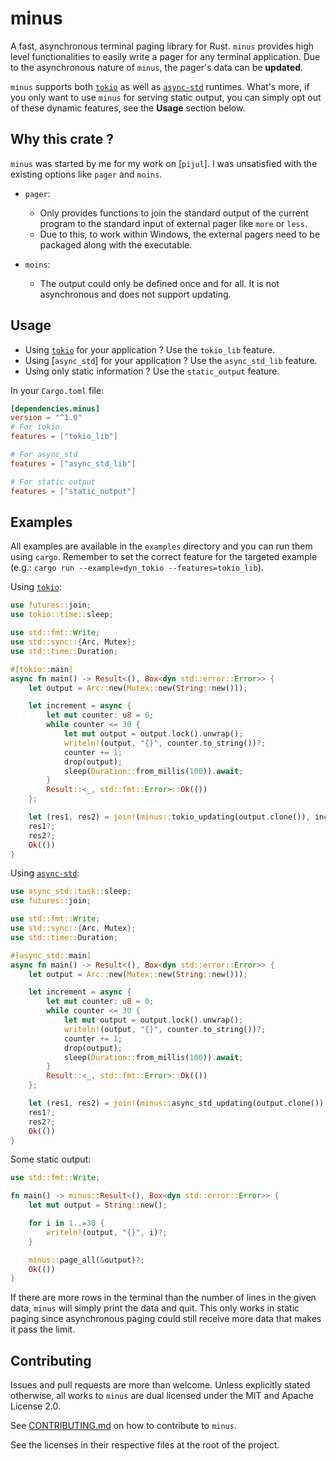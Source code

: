 # minus

A fast, asynchronous terminal paging library for Rust. `minus` provides high
level functionalities to easily write a pager for any terminal application. Due
to the asynchronous nature of `minus`, the pager's data can be **updated**.

`minus` supports both [`tokio`] as well as [`async-std`] runtimes. What's more,
if you only want to use `minus` for serving static output, you can simply opt
out of these dynamic features, see the **Usage** section below.

## Why this crate ?

`minus` was started by me for my work on [`pijul`]. I was unsatisfied with the 
existing options like `pager` and `moins`.

* `pager`:
    * Only provides functions to join the standard output of the current
      program to the standard input of external pager like `more` or `less`.
    * Due to this, to work within Windows, the external pagers need to be
      packaged along with the executable.

* `moins`:
    * The output could only be defined once and for all. It is not asynchronous
      and does not support updating.

[`tokio`]: https://crates.io/crates/tokio
[`async-std`]: https://crates.io/crates/async-std

## Usage

* Using [`tokio`] for your application ? Use the `tokio_lib` feature.
* Using [`async_std`] for your application ? Use the `async_std_lib` feature.
* Using only static information ? Use the `static_output` feature.

In your `Cargo.toml` file:

```toml
[dependencies.minus]
version = "^1.0" 
# For tokio
features = ["tokio_lib"]

# For async_std
features = ["async_std_lib"]

# For static output
features = ["static_output"]
```

## Examples

All examples are available in the `examples` directory and you can run them
using `cargo`. Remember to set the correct feature for the targeted example
(e.g.: `cargo run --example=dyn_tokio --features=tokio_lib`).

Using [`tokio`]:

```rust
use futures::join;
use tokio::time::sleep;

use std::fmt::Write;
use std::sync::{Arc, Mutex};
use std::time::Duration;

#[tokio::main]
async fn main() -> Result<(), Box<dyn std::error::Error>> {
    let output = Arc::new(Mutex::new(String::new()));

    let increment = async {
        let mut counter: u8 = 0;
        while counter <= 30 {
            let mut output = output.lock().unwrap();
            writeln!(output, "{}", counter.to_string())?;
            counter += 1;
            drop(output);
            sleep(Duration::from_millis(100)).await;
        }
        Result::<_, std::fmt::Error>::Ok(())
    };

    let (res1, res2) = join!(minus::tokio_updating(output.clone()), increment);
    res1?;
    res2?;
    Ok(())
}
```

Using [`async-std`]:

```rust
use async_std::task::sleep;
use futures::join;

use std::fmt::Write;
use std::sync::{Arc, Mutex};
use std::time::Duration;

#[async_std::main]
async fn main() -> Result<(), Box<dyn std::error::Error>> {
    let output = Arc::new(Mutex::new(String::new()));

    let increment = async {
        let mut counter: u8 = 0;
        while counter <= 30 {
            let mut output = output.lock().unwrap();
            writeln!(output, "{}", counter.to_string())?;
            counter += 1;
            drop(output);
            sleep(Duration::from_millis(100)).await;
        }
        Result::<_, std::fmt::Error>::Ok(())
    };

    let (res1, res2) = join!(minus::async_std_updating(output.clone()), increment);
    res1?;
    res2?;
    Ok(())
}
```

Some static output:

```rust
use std::fmt::Write;

fn main() -> minus::Result<(), Box<dyn std::error::Error>> {
    let mut output = String::new();

    for i in 1..=30 {
        writeln!(output, "{}", i)?;
    }

    minus::page_all(&output)?;
    Ok(())
}
```

If there are more rows in the terminal than the number of lines in the given
data, `minus` will simply print the data and quit. This only works in static
paging since asynchronous paging could still receive more data that makes it 
pass the limit.

## Contributing

Issues and pull requests are more than welcome. Unless explicitly stated
otherwise, all works to `minus` are dual licensed under the MIT and Apache
License 2.0.

See [CONTRIBUTING.md](CONTRIBUTING.md) on how to contribute to `minus`.

See the licenses in their respective files at the root of the project.
